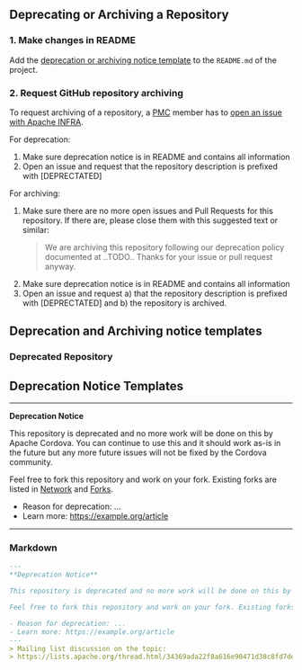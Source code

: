 
## Deprecating or Archiving a Repository

### 1. Make changes in README

Add the [deprecation or archiving notice template](#deprecation-and-archiving-notice-templates) to the `README.md` of the project.

### 2. Request GitHub repository archiving

To request archiving of a repository, a [PMC](TODO) member has to [open an issue with Apache INFRA](https://issues.apache.org/jira/browse/INFRA).

For deprecation:

1. Make sure deprecation notice is in README and contains all information
1. Open an issue and request that the repository description is prefixed with [DEPRECTATED]

For archiving:

1. Make sure there are no more open issues and Pull Requests for this repository. If there are, please close them with this suggested text or similar:
   > We are archiving this repository following our deprecation policy documented at ..TODO.. Thanks for your issue or pull request anyway.
1. Make sure deprecation notice is in README and contains all information
1. Open an issue and request a) that the repository description is prefixed with [DEPRECTATED] and b) the repository is archived.

## Deprecation and Archiving notice templates

### Deprecated Repository
## Deprecation Notice Templates

---
**Deprecation Notice**

This repository is deprecated and no more work will be done on this by Apache Cordova. You can continue to use this and it should work as-is in the future but any more future issues will not be fixed by the Cordova community.

Feel free to fork this repository and work on your fork. Existing forks are listed in [Network](network) and [Forks](network/members).

- Reason for deprecation: ...
- Learn more: https://example.org/article
---

### Markdown

```markdown
---
**Deprecation Notice**

This repository is deprecated and no more work will be done on this by Apache Cordova. You can continue to use this and it should work as-is in the future but any more future issues will not be fixed by the Cordova community.

Feel free to fork this repository and work on your fork. Existing forks are listed in [Network](network) and [Forks](network/members).

- Reason for deprecation: ...
- Learn more: https://example.org/article
---
> Mailing list discussion on the topic:
> https://lists.apache.org/thread.html/34369ada22f8a616e90471d38c8fd7def2eb17ff3ddbf4ba0b47987f@%3Cdev.cordova.apache.org%3E
